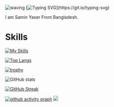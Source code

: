 ![waving](https://capsule-render.vercel.app/api?type=waving&height=90&color=gradient)
[![Typing SVG](https://readme-typing-svg.herokuapp.com?font=Lemon+Milk&size=40&duration=4980&pause=980&width=750&height=70&lines=Hi!;I'm+Samin+Yaser;From+Bangladesh;Thank+you+for+visiting!)](https://git.io/typing-svg)

I am Samin Yaser From Bangladesh.

# Skills

[![My Skills](https://skillicons.dev/icons?i=bash,powershell,linux,py,html,css,discord,vscode,git,github)](https://skillicons.dev)

[![Top Langs](https://github-readme-stats.vercel.app/api/top-langs?username=samin696996&show_icons=true&theme=highcontrast&locale=en&layout=compact)](https://github.com/anuraghazra/github-readme-stats)

[![trophy](https://github-profile-trophy.vercel.app/?username=samin696996&theme=discord)](https://github.com/ryo-ma/github-profile-trophy)

![GitHub stats](https://github-readme-stats.vercel.app/api?username=samin696996&show_icons=true&theme=highcontrast)

[![GitHub Streak](https://github-readme-streak-stats.herokuapp.com?user=samin696996&theme=highcontrast)](https://git.io/streak-stats)

[![github activity graph](https://activity-graph.herokuapp.com/graph?username=samin696996&theme=react-dark)](https://github.com/ashutosh00710/github-readme-activity-graph)
![](https://komarev.com/ghpvc/?username=samin696996&style=flat-square)

